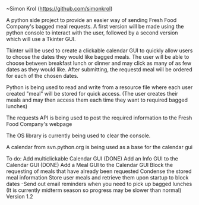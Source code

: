 ~Simon Krol (https://github.com/simonkrol)

A python side project to provide an easier way of sending Fresh Food Company's bagged meal requests. A first version will be made using the python console to interact with the user, followed by a second version which will use a Tkinter GUI.

Tkinter will be used to create a clickable calendar GUI to quickly allow users to choose the dates they would like bagged meals. The user will be able to choose between breakfast lunch or dinner and may click as many of as few dates as they would like. After submitting, the requestd meal will be ordered for each of the chosen dates.

Python is being used to read and write from a resource file where each user created "meal" will be stored for quick access. (The user creates their meals and may then access them each time they want to required bagged lunches)

The requests API is being used to post the required information to the Fresh Food Company's webpage

The OS library is currently being used to clear the console.

A calendar from svn.python.org is being used as a base for the calendar gui


To do:
Add multiclickable Calendar GUI (DONE)
Add an Info GUI to the Calendar GUI (DONE)
Add a Meal  GUI to the Calendar GUI
Block the requesting of meals that have already been requested
Condense the stored meal information
Store user meals and retrieve them upon startup to block dates
-Send out email reminders when you need to pick up bagged lunches
(It is currently midterm season so progress may be slower than normal)
Version 1.2